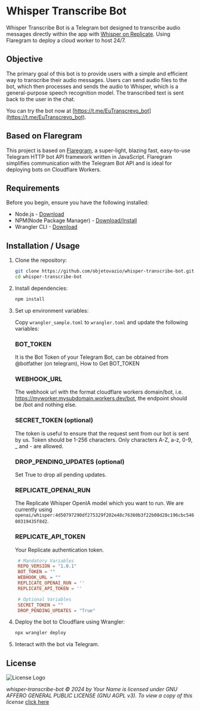 # Whisper Transcribe Bot

Whisper Transcribe Bot is a Telegram bot designed to transcribe audio messages directly within the app with [Whisper on Replicate](https://replicate.com/openai/whisper). Using Flaregram to deploy a cloud worker to host 24/7.

## Objective

The primary goal of this bot is to provide users with a simple and efficient way to transcribe their audio messages. Users can send audio files to the bot, which then processes and sends the audio to Whisper, which is a general-purpose speech recognition model. The transcribed text is sent back to the user in the chat.

You can try the bot now at [https://t.me/EuTranscrevo_bot](https://t.me/EuTranscrevo_bot).

## Based on Flaregram

This project is based on [Flaregram](https://github.com/adityash4rma/flaregram), a super-light, blazing fast, easy-to-use Telegram HTTP bot API framework written in JavaScript. Flaregram simplifies communication with the Telegram Bot API and is ideal for deploying bots on Cloudflare Workers.

## Requirements

Before you begin, ensure you have the following installed:

- Node.js - [Download](https://nodejs.org/)
- NPM(Node Package Manager) - [Download/Install](https://www.npmjs.com/get-npm)
- Wrangler CLI - [Download](https://developers.cloudflare.com/workers/cli-wrangler/install-update)

## Installation / Usage

1. Clone the repository:
    ```sh
    git clone https://github.com/objetovazio/whisper-transcribe-bot.git
    cd whisper-transcribe-bot
    ```

2. Install dependencies:
    ```sh
    npm install
    ```

3. Set up environment variables:

   Copy `wrangler_sample.toml` to `wrangler.toml` and update the following variables:

   ### BOT_TOKEN
   It is the Bot Token of your Telegram Bot, can be obtained from @botfather (on telegram), How to Get BOT_TOKEN
 
   ### WEBHOOK_URL
   The webhook url with the format cloudflare workers domain/bot, i.e. https://myworker.mysubdomain.workers.dev/bot, the endpoint should be /bot   and nothing else.
 
   ### SECRET_TOKEN (optional)
   The token is useful to ensure that the request sent from our bot is sent by us. Token should be 1-256 characters. Only characters A-Z, a-z, 0-9,  _ and - are allowed.
 
   ### DROP_PENDING_UPDATES (optional)
   Set True to drop all pending updates.

   ### REPLICATE_OPENAI_RUN
   The Replicate Whisper OpenIA model which you want to run. We are currently using ```openai/whisper:4d50797290df275329f202e48c76360b3f22b08d28c196cbc54600319435f8d2```.
   
   ### REPLICATE_API_TOKEN
   Your Replicate authentication token.

   ```toml
    # Mandatory Variables
    REPO_VERSION = "1.0.1"
    BOT_TOKEN = ""
    WEBHOOK_URL = ""
    REPLICATE_OPENAI_RUN = ''
    REPLICATE_API_TOKEN = ''

    # Optional Variables
    SECRET_TOKEN = ""
    DROP_PENDING_UPDATES = "True"
    ```

4. Deploy the bot to Cloudflare using Wrangler:
    ```sh
    npx wrangler deploy
    ```

5. Interact with the bot via Telegram.

## License

![License Logo](https://www.gnu.org/graphics/agplv3-with-text-162x68.png)

_whisper-transcribe-bot © 2024 by Your Name is licensed under GNU AFFERO GENERAL PUBLIC LICENSE (GNU AGPL v3). To view a copy of this license_ [click here](https://www.gnu.org/licenses/agpl-3.0.en.html)
